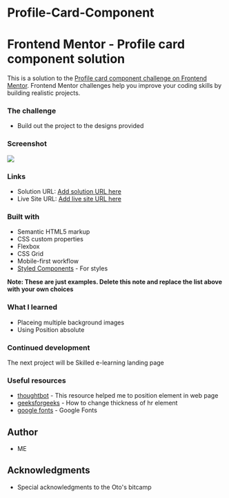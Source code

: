 # Profile-Card-Component
# Frontend Mentor - Profile card component solution

This is a solution to the [Profile card component challenge on Frontend Mentor](https://www.frontendmentor.io/challenges/profile-card-component-cfArpWshJ). Frontend Mentor challenges help you improve your coding skills by building realistic projects. 

### The challenge

- Build out the project to the designs provided

### Screenshot

![](./screenshot.jpg)

### Links

- Solution URL: [Add solution URL here](https://your-solution-url.com)
- Live Site URL: [Add live site URL here](https://your-live-site-url.com)

### Built with

- Semantic HTML5 markup
- CSS custom properties
- Flexbox
- CSS Grid
- Mobile-first workflow
- [Styled Components](https://styled-components.com/) - For styles

**Note: These are just examples. Delete this note and replace the list above with your own choices**

### What I learned

- Placeing multiple background images
- Using Position absolute

### Continued development

The next project will be Skilled e-learning landing page

### Useful resources

- [thoughtbot](https://thoughtbot.com/blog/positioning) - This resource helped me to position element in web page
- [geeksforgeeks](https://www.geeksforgeeks.org/how-to-change-the-thickness-of-hr-tag-using-css/) - How to change thickness of hr element
- [google fonts](https://fonts.google.com/specimen/Kumbh+Sans) - Google Fonts

## Author

- ME

## Acknowledgments

- Special acknowledgments to the Oto's bitcamp
